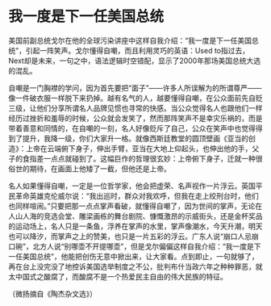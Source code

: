 # 我一度是下一任美国总统

美国前副总统戈尔在他的全球污染讲座中这样自我介绍：“我一度是下一任美国总统”，引起一阵笑声。戈尔懂得自嘲，而且利用灵巧的英语：Used to指过去，Next却是未来，一句之中，语法逻辑时空错配，显示了2000年那场美国总统大选的混乱。 

自嘲是一门胸襟的学问，因为首先要把“面子”——许多人所误解为的所谓尊严——像一件破衣服一样脱下来扔掉。越有名气的人，越要懂得自嘲，在公众面前先自贬三级，让他们分享所谓名人品牌见惯也寻常的快感。当公众觉得名人也跟他们一样经历过挫折和羞辱的时候，公众就会发笑了，然而那阵笑声不是幸灾乐祸的，而是带着善意和同情的，在自嘲的一刻，名人好像贬斥了自己，公众在笑声中也觉得得到了提升，我降一级，你们大家升一格。就像西斯廷教堂的圆顶壁画《亚当的创造》：上帝在云端俯下身子，伸出手臂，亚当在大地上仰起头，也伸出他的手，父子的食指差一点点就碰到了。这幅巨作的哲理很玄妙：上帝俯下身子，迁就一种很俗世的期待，在画面上他矮了一截，但他还是上帝。 

名人如果懂得自嘲，一定是一位哲学家，他会把虚荣、名声视作一片浮云。英国平民革命英雄克伦威尔说：“我出巡时，群众对我欢呼，但我在走上绞刑台时，他们也同样喧闹。”只要把那一点点掌声看破，就懂得自嘲了，因为世间的掌声，无论在人山人海的竞选会堂、雕梁画栋的舞台剧院、慷慨激昂的示威街头，还是金杯奖品的运动场上，名人只是一条鱼，浮养在掌声的水里，掌声像潮水，今天升潮，明天也可以降汐，而掌声之上的赞美，也只是一片五彩的浮云。广东人说“崩口人忌崩口碗”，北方人说“别哪壶不开提哪壶”，但是戈尔偏偏这样自我介绍：“我一度是下一任美国总统”，他能把创伤无意中掀出来，让大家看。点到即止，一句就够了，再在台上没完没了地控诉美国选举制度之不公，批判布什当政六年之种种罪恶，就太中国式之酸腐了，而酸腐不是一个热爱民主自由的伟大民族的特征。 

（微扬摘自《陶杰杂文选》）